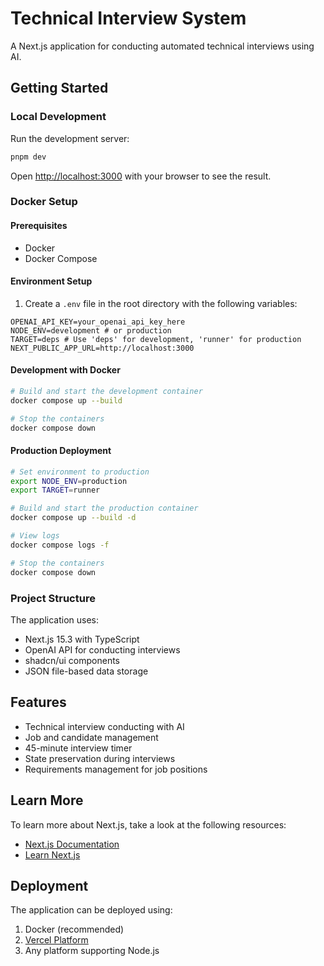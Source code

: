 # Technical Interview System

A Next.js application for conducting automated technical interviews using AI.

## Getting Started

### Local Development

Run the development server:

```bash
pnpm dev
```

Open [http://localhost:3000](http://localhost:3000) with your browser to see the result.

### Docker Setup

#### Prerequisites
- Docker
- Docker Compose

#### Environment Setup
1. Create a `.env` file in the root directory with the following variables:
```env
OPENAI_API_KEY=your_openai_api_key_here
NODE_ENV=development # or production
TARGET=deps # Use 'deps' for development, 'runner' for production
NEXT_PUBLIC_APP_URL=http://localhost:3000
```

#### Development with Docker
```bash
# Build and start the development container
docker compose up --build

# Stop the containers
docker compose down
```

#### Production Deployment
```bash
# Set environment to production
export NODE_ENV=production
export TARGET=runner

# Build and start the production container
docker compose up --build -d

# View logs
docker compose logs -f

# Stop the containers
docker compose down
```

### Project Structure

The application uses:
- Next.js 15.3 with TypeScript
- OpenAI API for conducting interviews
- shadcn/ui components
- JSON file-based data storage

## Features

- Technical interview conducting with AI
- Job and candidate management
- 45-minute interview timer
- State preservation during interviews
- Requirements management for job positions

## Learn More

To learn more about Next.js, take a look at the following resources:

- [Next.js Documentation](https://nextjs.org/docs)
- [Learn Next.js](https://nextjs.org/learn)

## Deployment

The application can be deployed using:
1. Docker (recommended)
2. [Vercel Platform](https://vercel.com/new)
3. Any platform supporting Node.js
 